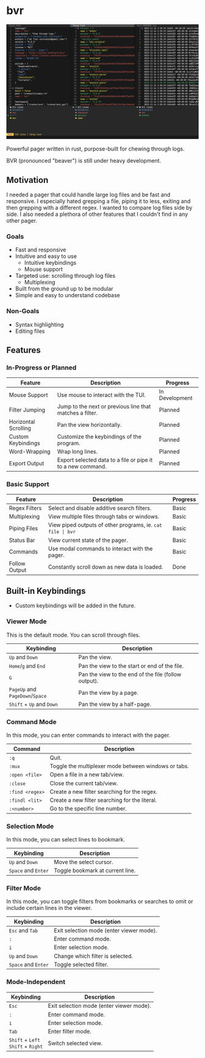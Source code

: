 # bvr

![BVR CLI](assets/simple.png)

Powerful pager written in rust, purpose-built for chewing through logs.

BVR (pronounced "beaver") is still under heavy development.

## Motivation

I needed a pager that could handle large log files and be fast and responsive.
I especially hated grepping a file, piping it to less, exiting and then grepping
with a different regex. I wanted to compare log files side by side. I also needed
a plethora of other features that I couldn't find in any other pager.

### Goals
* Fast and responsive
* Intuitive and easy to use
  * Intuitive keybindings
  * Mouse support
* Targeted use: scrolling through log files
  * Multiplexing
* Built from the ground up to be modular
* Simple and easy to understand codebase

### Non-Goals
* Syntax highlighting
* Editing files

## Features

### In-Progress or Planned
| Feature              | Description                                                 | Progress       |
| -------------------- | ----------------------------------------------------------- | -------------- |
| Mouse Support        | Use mouse to interact with the TUI.                         | In Development |
| Filter Jumping       | Jump to the next or previous line that matches a filter.    | Planned        |
| Horizontal Scrolling | Pan the view horizontally.                                  | Planned        |
| Custom Keybindings   | Customize the keybindings of the program.                   | Planned        |
| Word-Wrapping        | Wrap long lines.                                            | Planned        |
| Export Output        | Export selected data to a file or pipe it to a new command. | Planned        |

### Basic Support
| Feature       | Description                                                 | Progress |
| ------------- | ----------------------------------------------------------- | -------- |
| Regex Filters | Select and disable additive search filters.                 | Basic    |
| Multiplexing  | View multiple files through tabs or windows.                | Basic    |
| Piping Files  | View piped outputs of other programs, ie. `cat file \| bvr` | Basic    |
| Status Bar    | View current state of the pager.                            | Basic    |
| Commands      | Use modal commands to interact with the pager.              | Basic    |
| Follow Output | Constantly scroll down as new data is loaded.               | Done     |

## Built-in Keybindings
* Custom keybindings will be added in the future.

### Viewer Mode
This is the default mode. You can scroll through files.

| Keybinding                      | Description                                          |
| ------------------------------- | ---------------------------------------------------- |
| `Up` and `Down`                 | Pan the view.                                        |
| `Home`/`g` and `End`            | Pan the view to the start or end of the file.        |
| `G`                             | Pan the view to the end of the file (follow output). |
| `PageUp` and `PageDown`/`Space` | Pan the view by a page.                              |
| `Shift` + `Up` and `Down`       | Pan the view by a half-page.                         |

### Command Mode
In this mode, you can enter commands to interact with the pager.

| Command         | Description                                          |
| --------------- | ---------------------------------------------------- |
| `:q`            | Quit.                                                |
| `:mux`          | Toggle the multiplexer mode between windows or tabs. |
| `:open <file>`  | Open a file in a new tab/view.                       |
| `:close`        | Close the current tab/view.                          |
| `:find <regex>` | Create a new filter searching for the regex.         |
| `:findl <lit>`  | Create a new filter searching for the literal.       |
| `:<number>`     | Go to the specific line number.                      |

### Selection Mode
In this mode, you can select lines to bookmark.

| Keybinding          | Description                      |
| ------------------- | -------------------------------- |
| `Up` and `Down`     | Move the select cursor.          |
| `Space` and `Enter` | Toggle bookmark at current line. |

### Filter Mode
In this mode, you can toggle filters from bookmarks or searches to omit or include certain lines in the viewer.

| Keybinding          | Description                              |
| ------------------- | ---------------------------------------- |
| `Esc` and `Tab`     | Exit selection mode (enter viewer mode). |
| `:`                 | Enter command mode.                      |
| `i`                 | Enter selection mode.                    |
| `Up` and `Down`     | Change which filter is selected.         |
| `Space` and `Enter` | Toggle selected filter.                  |

### Mode-Independent
| Keybinding                               | Description                              |
| ---------------------------------------- | ---------------------------------------- |
| `Esc`                                    | Exit selection mode (enter viewer mode). |
| `:`                                      | Enter command mode.                      |
| `i`                                      | Enter selection mode.                    |
| `Tab`                                    | Enter filter mode.                       |
| `Shift` + `Left` </br> `Shift` + `Right` | Switch selected view.                    |